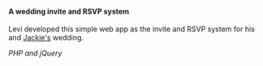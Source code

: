 #### A wedding invite and RSVP system

Levi developed this simple web app as the invite and RSVP system for his and [Jackie's][jackie-url] wedding.

_PHP and jQuery_


[main-url]: http://jackieandlevi.com/wedding/invite
[jackie-url]: http://jackieandlevi.com/jackie